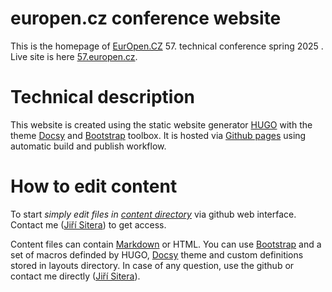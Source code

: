 # europen.cz conference website
This is the homepage of [EurOpen.CZ](https://www.europen.cz/) 57. technical conference spring 2025 . Live site is here [57.europen.cz](https://57.europen.cz/).

# Technical description
This website is created using the static website generator [HUGO](https://gohugo.io) with the theme [Docsy](https://www.docsy.dev/) and [Bootstrap](https://getbootstrap.com/) toolbox. It is hosted via [Github pages](https://pages.github.com/) using automatic build and publish workflow.

# How to edit content
To start *simply edit files in [content directory](https://github.com/europen-cz/57/tree/master/content)* via github web interface. Contact me ([Jiří Sitera](https://siterovi.cz/jiri/)) to get access.

Content files can contain [Markdown](https://www.markdownguide.org/tools/hugo/) or HTML. You can use [Bootstrap](https://getbootstrap.com/) and a set of macros definded by HUGO, [Docsy](https://www.docsy.dev/) theme and custom definitions stored in layouts directory. In case of any question, use the github or contact me directly ([Jiří Sitera](https://siterovi.cz/jiri/)).
